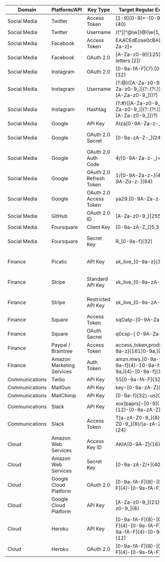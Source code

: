  Domain         	  |   Platform/API          	   |   Key Type           	      |   Target Regular Expression                                                   	  |   Source
-------------------|-----------------------------|-----------------------------|----------------------------------------------------------------------------------|-----------------------------------------------------------------------------------------
Social Media       |  Twitter               	    |  Access Token       	       |  [1-9]\[0-9]+-[0-9a-zA-Z]{40}                                                    |
Social Media       |  Twitter                    |  Username                   |  /(^\|[^@\w])@(\w{1,15})\b/                                                       |  https://stackoverflow.com/a/13398311
Social Media       |  Facebook              	    |  Access Token       	       |  EAACEdEose0cBA[0-9A-Za-z]+                                                      |
Social Media       |  Facebook              	    |  OAuth 2.0                  |  [A-Za-z0-9]{125} (counting letters [2])                                         |   https://developers.facebook.com/docs/facebook-login/access-tokens/
Social Media       |  Instagram             	    |  OAuth 2.0                  |  [0-9a-fA-F]{7}\.[0-9a-fA-F]{32}                                                 |   https://www.instagram.com/developer/authentication/
Social Media       |  Instagram                  |  Username                   |  (?:@)([A-Za-z0-9_]\(?:(?:[A-Za-z0-9_]\|(?:\.(?!\.))){0,28}(?:[A-Za-z0-9_]))?)     |  https://blog.jstassen.com/2016/03/code-regex-for-instagram-username-and-hashtags/
Social Media       |  Instagram                  |  Hashtag                    |  (?:#)([A-Za-z0-9_]\(?:(?:[A-Za-z0-9_]\|(?:\.(?!\.))){0,28}(?:[A-Za-z0-9_]))?)     |  https://blog.jstassen.com/2016/03/code-regex-for-instagram-username-and-hashtags/
Social Media       |  Google                     |  API Key            	       |  AIza[0-9A-Za-z-_]{35}                                                           |
Social Media       |  Google                     |  OAuth 2.0 Secret           |  [0-9a-zA-Z\-_]{24}                                                              |  https://www.ndss-symposium.org/wp-content/uploads/2019/02/ndss2019_04B-3_Meli_paper.pdf
Social Media       |  Google                     |  OAuth 2.0 Auth Code        |  4/[0-9A-Za-z\-_]+                                                               |  https://www.ndss-symposium.org/wp-content/uploads/2019/02/ndss2019_04B-3_Meli_paper.pdf
Social Media       |  Google                     |  OAuth 2.0 Refresh Token    |  1/[0-9A-Za-z\-_]{43}\|1/[0-9A-Za-z\-_]{64}                                       |  https://www.ndss-symposium.org/wp-content/uploads/2019/02/ndss2019_04B-3_Meli_paper.pdf
Social Media       |  Google                     |  OAuth 2.0 Access Token     |  ya29\.[0-9A-Za-z\-_]+                                                           |  https://www.ndss-symposium.org/wp-content/uploads/2019/02/ndss2019_04B-3_Meli_paper.pdf
Social Media       |  GitHub                	    |  OAuth 2.0 ID               |  [A-Za-z0-9_]{255}                                                               |   https://developer.github.com/apps/building-oauth-apps/authorizing-oauth-apps/
Social Media       |  Foursquare            	    |  Client Key         	       |  [0-9a-zA-Z_]\[5,31]                                                              |
Social Media       |  Foursquare            	    |  Secret Key         	       |  R_[0-9a-f]{32}                                                                  |  https://www.ndss-symposium.org/wp-content/uploads/2019/02/ndss2019_04B-3_Meli_paper.pdf
Finance            |  Picatic               	    |  API Key            	       |  sk_live_[0-9a-z]{32}                                                            |  https://www.ndss-symposium.org/wp-content/uploads/2019/02/ndss2019_04B-3_Meli_paper.pdf
Finance            |  Stripe                	    |  Standard API Key   	       |  sk_live_(0-9a-zA-Z]{24}                                                         |  https://www.ndss-symposium.org/wp-content/uploads/2019/02/ndss2019_04B-3_Meli_paper.pdf
Finance            |  Stripe                	    |  Restricted API Key 	       |  sk_live_(0-9a-zA-Z]{24}                                                         |  https://www.ndss-symposium.org/wp-content/uploads/2019/02/ndss2019_04B-3_Meli_paper.pdf
Finance            |  Square                     |  Access Token       	       |  sqOatp-[0-9A-Za-z\-_]{22}                                                       |
Finance            |  Square                     |  OAuth Secret       	       |  q0csp-[ 0-9A-Za-z\-_]{43}                                                       |
Finance            |  Paypal / Braintree    	    |  Access Token       	       |  access_token\,production\$[0-9a-z]{161[0-9a,]{32}                               |
Finance            |  Amazon Marketing Services  |  Auth Token         	       |  amzn\.mws\.[0-9a-f]{8}-[0-9a-f]{4}-10-9a-f1{4}-[0-9a,]{4}-[0-9a-f]{12}          |
Communications     |  Twilio                	    |  API Key            	       |  55[0-9a-fA-F]{32}                                                               |
Communications     |  MailGun               	    |  API Key            	       |  key-[0-9a-zA-Z]{32}                                                             |
Communications     |  MailChimp             	    |  API Key            	       |  [0-9a-f]{32}-us[0-9]{1,2}                                                       |
Communications     |  Slack                 	    |  API Key            	       |  xox[baprs]-[0-9]{12}-[0-9]{12}-[0-9a-zA-Z]{24}                                  |
Communications     |  Slack                 	    |  Access Token            	  |  T[a-zA-Z0-9_]{8}/B[a-zA-Z0-9_]{8}/[a-zA-Z0-9_]{24}                              |  https://hooks.slack.com/services/T[a-zA-Z0-9_]{8}/B[a-zA-Z0-9_]{8}/[a-zA-Z0-9_]{24}
Cloud              |  Amazon Web Services   	    |  Access Key ID      	       |  AKIA[0-9A-Z]{16}                                                                |
Cloud              |  Amazon Web Services   	    |  Secret Key         	       |  [0-9a-zA-Z/+]{40}                                                               |
Cloud              |  Google Cloud Platform      |  OAuth 2.0                  |  [0-9a-fA-F]{8}-[0-9a-fA-F]{4}-[0-9a-fA-F]{12}                                   |
Cloud              |  Google Cloud Platform      |  API Key                    |  [A-Za-z0-9_]{21}--[A-Za-z0-9_]{8}                                               |
Cloud              |  Heroku                	    |  API Key                    |  [0-9a-fA-F]{8}-[0-9a-fA-F]{4}-[0-9a-fA-F]{4}-[0-9a-fA-F]{4}-[0-9a-fA-F]{12}     |  https://devcenter.heroku.com/articles/platform-api-quickstart
Cloud              |  Heroku                	    |  OAuth 2.0                  |  [0-9a-fA-F]{8}-[0-9a-fA-F]{4}-[0-9a-fA-F]{12}                                   |

